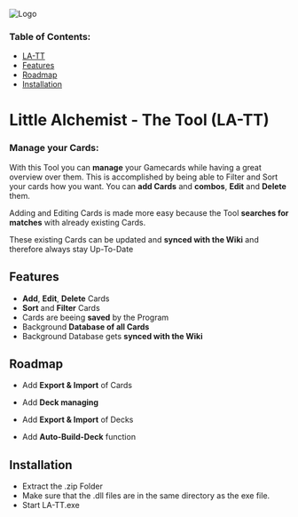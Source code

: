 
![Logo](https://cdn.discordapp.com/attachments/737330100013629536/987335015799062528/LA-TT.png)

### Table of Contents:
- [LA-TT](#Little)
- [Features](#Features)
- [Roadmap](#Roadmap)
- [Installation](#Installation)

# Little Alchemist - The Tool (LA-TT)
### Manage your Cards:
With this Tool you can **manage** your Gamecards while having a great overview over them. This is accomplished by being able to Filter and Sort your cards how you want.
You can **add Cards** and **combos**, **Edit** and **Delete** them.

Adding and Editing Cards is made more easy because the Tool **searches for matches** with already existing Cards.

These existing Cards can be updated and **synced with the Wiki** and therefore always stay Up-To-Date

## Features

- **Add**, **Edit**, **Delete** Cards
- **Sort** and **Filter** Cards
- Cards are beeing **saved** by the Program
- Background **Database of all Cards**
- Background Database gets **synced with the Wiki**

## Roadmap

- Add **Export & Import** of Cards

- Add **Deck managing**

- Add **Export & Import** of Decks

- Add **Auto-Build-Deck** function

## Installation

- Extract the .zip Folder
- Make sure that the .dll files are in the same directory as the exe file.
- Start LA-TT.exe
